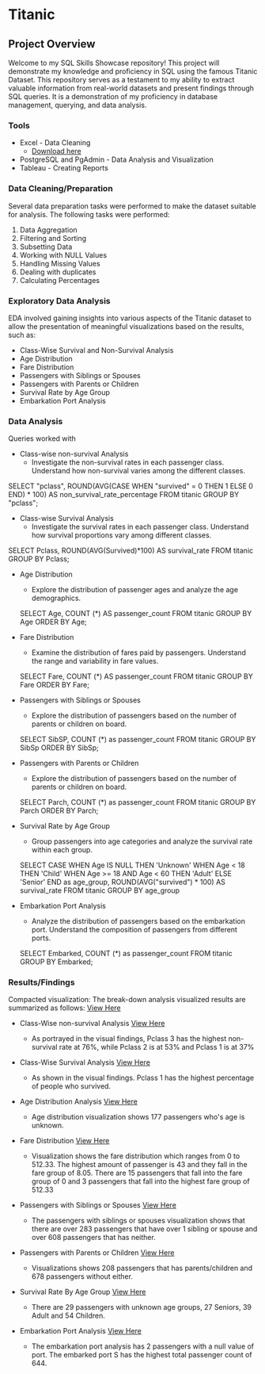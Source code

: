 # Titanic
## Project Overview
Welcome to my SQL Skills Showcase repository! This project will demonstrate my knowledge and proficiency in SQL using the famous Titanic Dataset. This repository serves as a testament to my ability to extract valuable information from real-world datasets and present findings through SQL queries. It is a demonstration of my proficiency in database management, querying, and data analysis.
### Tools
- Excel - Data Cleaning 
  - [Download here](https://www.kaggle.com/datasets/shuofxz/titanic-machine-learning-from-disaster/download?datasetVersionNumber=1) 
- PostgreSQL and PgAdmin - Data Analysis and Visualization
- Tableau - Creating Reports

### Data Cleaning/Preparation

Several data preparation tasks were performed to make the dataset suitable for analysis. The following tasks were performed:
1.	Data Aggregation
2.	Filtering and Sorting
3.	Subsetting Data
4.	Working with NULL Values
5.	Handling Missing Values
6.	Dealing with duplicates
7.	Calculating Percentages
   
### Exploratory Data Analysis

EDA involved gaining insights into various aspects of the Titanic dataset to allow the presentation of meaningful visualizations based on the results, such as:

- Class-Wise Survival and Non-Survival Analysis
- Age Distribution
- Fare Distribution
- Passengers with Siblings or Spouses
- Passengers with Parents or Children
- Survival Rate by Age Group
- Embarkation Port Analysis

### Data Analysis
Queries worked with

- Class-wise non-survival Analysis
    - Investigate the non-survival rates in each passenger class. Understand how non-survival varies among the different classes.
      
SELECT "pclass",
	ROUND(AVG(CASE WHEN "survived" = 0
THEN 1 ELSE 0 END) * 100) AS
non_survival_rate_percentage
FROM titanic
GROUP BY "pclass";

- Class-wise Survival Analysis
   - Investigate the survival rates in each passenger class. Understand how survival proportions vary among different classes.

SELECT Pclass, ROUND(AVG(Survived)*100) AS survival_rate
FROM titanic GROUP BY Pclass;

- Age Distribution
  - Explore the distribution of passenger ages and analyze the age demographics.
    
  SELECT Age, COUNT (*) AS passenger_count
  FROM titanic GROUP BY Age ORDER BY Age;

- Fare Distribution
   - Examine the distribution of fares paid by passengers. Understand the range and variability in fare values.
     
  SELECT Fare, COUNT (*) AS
  passenger_count
  FROM titanic
  GROUP BY Fare
  ORDER BY Fare;

- Passengers with Siblings or Spouses
  - Explore the distribution of passengers based on the number of parents or children on board.
    
  SELECT SibSP, COUNT (*) as passenger_count
  FROM titanic GROUP BY SibSp ORDER BY SibSp;

- Passengers with Parents or Children
  - Explore the distribution of passengers based on the number of parents or children on board.
    
  SELECT Parch, COUNT (*) as passenger_count FROM titanic
  GROUP BY Parch ORDER BY Parch;

- Survival Rate by Age Group
  - Group passengers into age categories and analyze the survival rate within each group.
    
  SELECT
    CASE
	WHEN Age IS NULL THEN 'Unknown'
      WHEN Age < 18 THEN 'Child'
      WHEN Age >= 18 AND Age < 60
  THEN 'Adult'
      ELSE 'Senior'
    END as age_group,
    ROUND(AVG("survived") * 100)
	AS survival_rate
  FROM titanic
  GROUP BY age_group

- Embarkation Port Analysis
  - Analyze the distribution of passengers based on the embarkation port. Understand the composition of passengers from different ports.

  SELECT Embarked, COUNT (*) as
  passenger_count
  FROM titanic
  GROUP BY Embarked;

### Results/Findings

Compacted visualization: The break-down analysis visualized results are summarized as follows:
 [View Here](https://public.tableau.com/views/Titanic_Workbook/Dashboard1?:language=en-US&:display_count=n&:origin=viz_share_link)

- Class-Wise non-survival Analysis [View Here](https://public.tableau.com/views/Class-WiseNon-SurvivalRate/Sheet2?:language=en-US&:display_count=n&:origin=viz_share_link)
  	- As portrayed in the visual findings, Pclass 3 has the highest non-survival rate at 76%, while Pclass 2 is at 53% and Pclass 1 is at 37%
  	  
- Class-Wise Survival Analysis [View Here](https://public.tableau.com/views/Class-WiseSurvivalAnalysis/Class-WiseSurvivalAnalysis?:language=en-US&:display_count=n&:origin=viz_share_link)
  	- As shown in the visual findings. Pclass 1 has the highest percentage of people who survived.
 
- Age Distribution Analysis [View Here](https://public.tableau.com/views/AgeDistribution_17068894085370/AgeDistribution?:language=en-US&:display_count=n&:origin=viz_share_link)
	- Age distribution visualization shows 177 passengers who's age is unknown.
  
- Fare Distribution [View Here](https://public.tableau.com/views/FareDistribution_17071497540020/FareDistribution?:language=en-US&:display_count=n&:origin=viz_share_link)
  	- Visualization shows the fare distribution which ranges from 0 to 512.33. The highest amount of passenger is 43 and they fall in the fare group of 8.05. There are 15 passengers that fall into the fare group of 0 and 3 passengers that fall into the highest fare group of 512.33
  	  
- Passengers with Siblings or Spouses [View Here](https://public.tableau.com/views/PassengerswithSiblingsSpouse/Sheet1?:language=en-US&:display_count=n&:origin=viz_share_link)
  	- The passengers with siblings or spouses visualization shows that there are over 283 passengers that have over 1 sibling or spouse and over 608 passengers that has neither.

- Passengers with Parents or Children [View Here](https://public.tableau.com/views/PassengerswithParentsandchildren/PassengerswithParentsandChildren?:language=en-US&:display_count=n&:origin=viz_share_link)
  	- Visualizations shows 208 passengers that has parents/children and 678 passengers without either.
  
- Survival Rate By Age Group [View Here](https://public.tableau.com/views/SurvivalRatebyAgeGroup/SurvivalRatebyAgeGroup?:language=en-US&:display_count=n&:origin=viz_share_link)
  	- There are 29 passengers with unknown age groups, 27 Seniors, 39 Adult and 54 Children. 

- Embarkation Port Analysis [View Here](https://public.tableau.com/views/EmbarkationPortAnalysis/EmbarkationPortAnalysis?:language=en-US&:display_count=n&:origin=viz_share_link)
  	- The embarkation port analysis has 2 passengers with a null value of port. The embarked port S has the highest total passenger count of 644.
